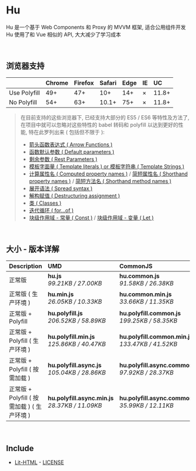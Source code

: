 # Hu
Hu 是一个基于 Web Components 和 Proxy 的 MVVM 框架, 适合公用组件开发<br>
Hu 使用了和 Vue 相似的 API, 大大减少了学习成本

<br>

## 浏览器支持

|              | Chrome | Firefox | Safari | Edge | IE | UC    |
| :-           | :-     | :-      | :-     | :-   | :- | :-    |
| Use Polyfill | 49+    | 47+     | 10+    | 14+  | ×  | 11.8+ |
| No Polyfill  | 54+    | 63+     | 10.1+  | 75+  | ×  | 11.8+ |

> 在目前支持的这些浏览器下, 已经支持大部分的 ES5 / ES6 等特性及方法了,<br>
> 在项目中就可以忽略对这些特性的 babel 转码和 polyfill 以达到更好的性能, 特在此罗列出来 ( 包括但不限于 ): <br>
  > - [箭头函数表达式 ( Arrow Functions )](https://developer.mozilla.org/zh-CN/docs/Web/JavaScript/Reference/Functions/Arrow_functions)
  > - [函数默认参数 ( Default parameters )](https://developer.mozilla.org/zh-CN/docs/Web/JavaScript/Reference/Functions/Default_parameters)
  > - [剩余参数 ( Rest Parameters )](https://developer.mozilla.org/zh-CN/docs/Web/JavaScript/Reference/Functions/Rest_parameters)
  > - [模板字面量 ( Template literals ) or 模板字符串 ( Template Strings )](https://developer.mozilla.org/zh-CN/docs/Web/JavaScript/Reference/template_strings)
  > - [计算属性名 ( Computed property names )](https://developer.mozilla.org/zh-CN/docs/Web/JavaScript/Reference/Operators/Object_initializer#计算属性名) / [简短属性名 ( Shorthand property names )](https://developer.mozilla.org/zh-CN/docs/Web/JavaScript/Reference/Operators/Object_initializer#属性定义) / [简短方法名 ( Shorthand method names )](https://developer.mozilla.org/zh-CN/docs/Web/JavaScript/Reference/Operators/Object_initializer#方法定义)
  > - [展开语法 ( Spread syntax )](https://developer.mozilla.org/zh-CN/docs/Web/JavaScript/Reference/Operators/Spread_syntax)
  > - [解构赋值 ( Destructuring assignment )](https://developer.mozilla.org/zh-CN/docs/Web/JavaScript/Reference/Operators/Destructuring_assignment)
  > - [类 ( Classes )](https://developer.mozilla.org/zh-CN/docs/Web/JavaScript/Reference/Classes)
  > - [迭代循环 ( for...of )](https://developer.mozilla.org/zh-CN/docs/Web/JavaScript/Reference/Statements/for...of)
  > - [块级作用域 - 常量 ( Const )](https://developer.mozilla.org/zh-CN/docs/Web/JavaScript/Reference/Statements/const) / [块级作用域 - 变量 ( Let )](https://developer.mozilla.org/zh-CN/docs/Web/JavaScript/Reference/Statements/let)

<br>

## 大小 - 版本详解
| Description | UMD | CommonJS | ES Module |
| :- | :- | :- | :- |
| 正常版 | **hu.js**<br>*99.21KB / 27.00KB* | **hu.common.js**<br>*91.58KB / 26.38KB* | **hu.esm.js**<br>*91.56KB / 26.36KB* |
| 正常版 ( 生产环境 ) | **hu.min.js**<br>*26.05KB / 10.33KB* | **hu.common.min.js**<br>*33.66KB / 11.35KB* | **hu.esm.min.js**<br>*25.88KB / 10.26KB* |
| 正常版 + Polyfill | **hu.polyfill.js**<br>*206.52KB / 58.89KB* | **hu.polyfill.common.js**<br>*199.25KB / 58.35KB* | **hu.polyfill.esm.js**<br>*199.23KB / 58.34KB* |
| 正常版 + Polyfill ( 生产环境 ) | **hu.polyfill.min.js**<br>*125.86KB / 40.47KB* | **hu.polyfill.common.min.js**<br>*133.47KB / 41.52KB* | **hu.polyfill.esm.min.js**<br>*125.69KB / 40.40KB* |
| 正常版 + Polyfill ( 按需加载 ) | **hu.polyfill.async.js**<br>*105.04KB / 28.86KB* | **hu.polyfill.async.common.js**<br>*97.92KB / 28.37KB* | **hu.polyfill.async.esm.js**<br>*97.91KB / 28.35KB* |
| 正常版 + Polyfill ( 按需加载 ) ( 生产环境 ) | **hu.polyfill.async.min.js**<br>*28.37KB / 11.09KB* | **hu.polyfill.async.common.min.js**<br>*35.99KB / 12.11KB* | **hu.polyfill.async.esm.min.js**<br>*28.20KB / 11.02KB* |

<br>

## Include
  - [Lit-HTML](https://github.com/Polymer/lit-html) \- [LICENSE](https://github.com/Polymer/lit-html/blob/master/LICENSE)